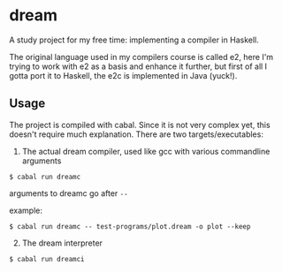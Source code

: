 # dream
A study project for my free time: implementing a compiler in Haskell.

The original language used in my compilers course is called e2, here I'm trying to work with e2 as a basis and enhance it further,
but first of all I gotta port it to Haskell, the e2c is implemented in Java (yuck!).

## Usage
The project is compiled with cabal. Since it is not very complex yet, this doesn't require much explanation.
There are two targets/executables:
1. The actual dream compiler, used like gcc with various commandline arguments
```console
$ cabal run dreamc
```
arguments to dreamc go after `--`

example:
```console
$ cabal run dreamc -- test-programs/plot.dream -o plot --keep
```
2. The dream interpreter
```console
$ cabal run dreamci
```
